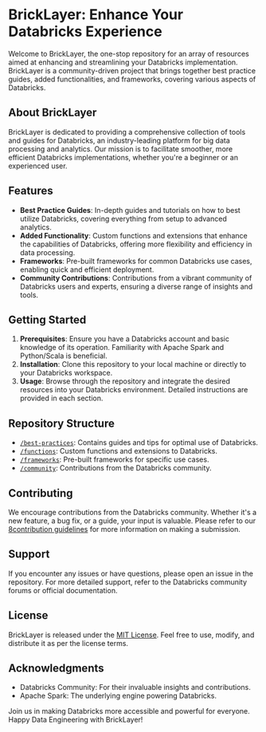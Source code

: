 # BrickLayer: Enhance Your Databricks Experience

Welcome to BrickLayer, the one-stop repository for an array of resources aimed at enhancing and streamlining your Databricks implementation. BrickLayer is a community-driven project that brings together best practice guides, added functionalities, and frameworks, covering various aspects of Databricks.

## About BrickLayer

BrickLayer is dedicated to providing a comprehensive collection of tools and guides for Databricks, an industry-leading platform for big data processing and analytics. Our mission is to facilitate smoother, more efficient Databricks implementations, whether you're a beginner or an experienced user.

## Features

- **Best Practice Guides**: In-depth guides and tutorials on how to best utilize Databricks, covering everything from setup to advanced analytics.
- **Added Functionality**: Custom functions and extensions that enhance the capabilities of Databricks, offering more flexibility and efficiency in data processing.
- **Frameworks**: Pre-built frameworks for common Databricks use cases, enabling quick and efficient deployment.
- **Community Contributions**: Contributions from a vibrant community of Databricks users and experts, ensuring a diverse range of insights and tools.

## Getting Started

1. **Prerequisites**: Ensure you have a Databricks account and basic knowledge of its operation. Familiarity with Apache Spark and Python/Scala is beneficial.
2. **Installation**: Clone this repository to your local machine or directly to your Databricks workspace.
3. **Usage**: Browse through the repository and integrate the desired resources into your Databricks environment. Detailed instructions are provided in each section.

## Repository Structure

- [`/best-practices`](/best-practices/README.md): Contains guides and tips for optimal use of Databricks.
- [`/functions`](/functions/README.md): Custom functions and extensions to Databricks.
- [`/frameworks`](/frameworks/README.md): Pre-built frameworks for specific use cases.
- [`/community`](/community/README.md): Contributions from the Databricks community.

## Contributing

We encourage contributions from the Databricks community. Whether it's a new feature, a bug fix, or a guide, your input is valuable. Please refer to our [8contribution guidelines](CONTRIBUTING.md) for more information on making a submission.

## Support

If you encounter any issues or have questions, please open an issue in the repository. For more detailed support, refer to the Databricks community forums or official documentation.

## License

BrickLayer is released under the [MIT License](LICENSE.md). Feel free to use, modify, and distribute it as per the license terms.

## Acknowledgments

- Databricks Community: For their invaluable insights and contributions.
- Apache Spark: The underlying engine powering Databricks.

Join us in making Databricks more accessible and powerful for everyone. Happy Data Engineering with BrickLayer!
